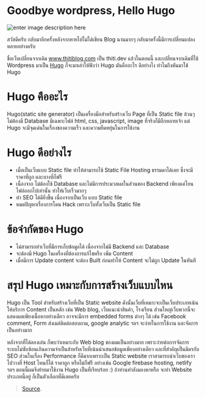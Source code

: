 Goodbye wordpress, Hello Hugo
===
![enter image description here](https://backendology.com/public/images/hugo.png)

สวัสดีครับ กลับมาอีกครั้งหลังจากหายไปไม่ได้เขียน Blog นานมากๆ กลับมาครั้งนี้มีการเปลี่ยนแปลงหลายอย่างครับ

ชื่อเว็บเปลี่ยนจากเดิม www.thitiblog.com เป็น thiti.dev แล้วในตอนนี้ และเปลี่ยนจากเดิมที่ใช้ Wordpress มาเป็น  [Hugo](https://gohugo.io/)  ก็จะมาเล่าให้ฟังว่า Hugo มันคืออะไร ดีอย่างไง ทําไมถึงหันมาใช้ Hugo

# [](https://thiti.dev/post/1/#hugo-%E0%B8%84%E0%B8%B7%E0%B8%AD%E0%B8%AD%E0%B8%B0%E0%B9%84%E0%B8%A3)Hugo คืออะไร

Hugo(static site generator) เป็นเครื่องมือสําหรับสร้างเว็บ Page ที่เป็น Static file ล้วนๆ ไม่ต้องมี Database มีเฉพาะไฟล์ html, css, javascript, image ที่จริงก็มีอีกหลายเจ้า แต่ Hugo จะมีจุดเด่นในเรื่องของความเร็ว และความยืดหยุ่นในการใช้งาน

# [](https://thiti.dev/post/1/#hugo-%E0%B8%94%E0%B8%B5%E0%B8%AD%E0%B8%A2%E0%B9%88%E0%B8%B2%E0%B8%87%E0%B9%84%E0%B8%A3)Hugo ดีอย่างไร

-   เมื่อเป็นเว็บแบบ Static file ทำให้สามารถใช้ Static File Hosting ธรรมดาได้เลย ซึ่งจะมีราคาที่ถูก และบางที่ก็ฟรี
-   เนื่องจาก ไม่ต้องใช้ Database และไม่มีการประมวลผลในส่วนของ Backend เพียงแค่โยนไฟล์ออกไปเท่านั้น ทำให้เว็บเร็วมากๆ
-   ทำ SEO ได้ดียิ่งขึ้น เนื่องจากเป็นเว็บ แบบ Static file
-   หมดปัญหาเรื่องการโดน Hack เพราะเว็บทั้งเว็บเป็น Static file

# [](https://thiti.dev/post/1/#%E0%B8%82%E0%B9%89%E0%B8%AD%E0%B8%88%E0%B9%8D%E0%B8%B2%E0%B8%81%E0%B8%B1%E0%B8%94%E0%B8%82%E0%B8%AD%E0%B8%87-hugo)ข้อจํากัดของ Hugo

-   ไม่สามารถทําเว็บที่มีการเก็บข้อมูลได้ เนื่องจากไม่มี Backend และ Database
-   จะต้องมี Hugo ในเครื่องที่ต้องการแก้ไขหรือ เพิ่ม Content
-   เมื่อมีการ Update content จะต้อง Built ก่อนทําให้ Content จะไม่ถูก Update ในทันที

# [](https://thiti.dev/post/1/#%E0%B8%AA%E0%B8%A3%E0%B8%B8%E0%B8%9B-hugo-%E0%B9%80%E0%B8%AB%E0%B8%A1%E0%B8%B2%E0%B8%B0%E0%B8%81%E0%B8%B1%E0%B8%9A%E0%B8%81%E0%B8%B2%E0%B8%A3%E0%B8%AA%E0%B8%A3%E0%B9%89%E0%B8%B2%E0%B8%87%E0%B9%80%E0%B8%A7%E0%B9%87%E0%B8%9A%E0%B9%81%E0%B8%9A%E0%B8%9A%E0%B9%84%E0%B8%AB%E0%B8%99)สรุป Hugo เหมาะกับการสร้างเว็บแบบไหน

Hugo เป็น Tool สําหรับสร้างเว็บที่เป็น Static website ดังนั้นเว็บที่เหมาะจะเป็นเว็บประเภทเน้นให้บริการ Content เป็นหลัก เช่น Web blog, เว็บแนะนําสินค้า, โรงเรียน ส่วนใหญ่เว็บพวกนี้จะแสดงผลเพียงเนื้อหาอย่างเดียว อาจจะมีการ embedded forms ต่างๆ ได้ เช่น Facebook comment, Form ส่งเมล์ติดต่อสอบถาม, google analytic ฯลฯ จะง่ายในการใช้งาน และจัดการเป็นอย่างมาก

หลังจากที่ได้ลองเล่น ก็พบว่าเหมาะกับ Web blog ของผมเป็นอย่างมาก เพราะง่ายต่อการจัดการ ระบบไม่ซับซ้อนเกินความจําเป็นสําหรับเว็บที่เน้นนําเสนอข้อมูลเพียงอย่างเดียว และที่สําคัญเป็นมิดรกับ SEO ส่วนในเรื่อง Performance ก็ดีมากเพราะเป็น Static website เราสามารถนําเว็บของเราไปวางที่ Host ไหนก็ได้ ราคาถูก หรือไม่ก็ฟรี อย่างเช่น Google firebase hosting, netlify ฯลฯ ตอนนี้ผมจึงย้ายมาใช้งาน Hugo เป็นที่เรียบร้อย :) ถ้าท่านทําลังมองหาหรือ จะทํา Website ประเภทนี้อยู่ ก็เป็นตัวเลือกที่ดีเลยครับ



>  [Source](https://thiti.dev/post/1/).
<!--stackedit_data:
eyJoaXN0b3J5IjpbMTgwOTE2MTMwN119
-->
